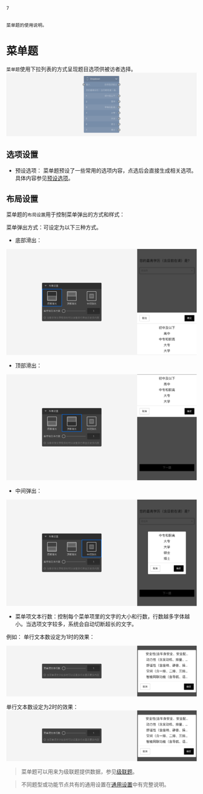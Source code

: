 ```index
7
```
```tag

```
```summary
菜单题的使用说明。
```
# 菜单题

`菜单题`使用下拉列表的方式呈现题目选项供被访者选择。
<img src='../assets/questionnaireNodes/07dropdown/node.png'>

## 选项设置

+ 预设选项：
菜单题预设了一些常用的选项内容，点选后会直接生成相关选项。具体内容参见[预设选项](../../11nodeSettings/03optionSetting/05presetingOption.md)。

## 布局设置
菜单题的`布局设置`用于控制菜单弹出的方式和样式：

菜单弹出方式：可设定为以下三种方式。

+ 底部滑出：

<img src='../assets/questionnaireNodes/07dropdown/bottom.png'>

+ 顶部滑出：

<img src='../assets/questionnaireNodes/07dropdown/top.png'>

+ 中间弹出：

<img src='../assets/questionnaireNodes/07dropdown/center.png'>

+ 菜单项文本行数：控制每个菜单项里的文字的大小和行数，行数越多字体越小。当选项文字较多，系统会自动切断超长的文字。

例如：
单行文本数设定为1时的效果：

<img src='../assets/questionnaireNodes/07dropdown/line-count-1.png'>

  单行文本数设定为2时的效果：
<img src='../assets/questionnaireNodes/07dropdown/line-count-1.png'>

> 菜单题可以用来为级联题提供数据，参见[级联题](./08cascade.md)。

> 不同题型或功能节点共有的通用设置在[通用设置](../../11nodeSettings/concept.md)中有完整说明。